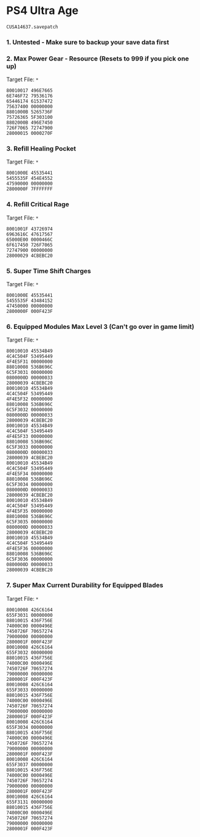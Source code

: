 # PS4 Ultra Age

`CUSA14637.savepatch`

### 1. Untested - Make sure to backup your save data first
### 2. Max Power Gear - Resource (Resets to 999 if you pick one up)

Target File: `*`

```
80010017 496E7665
6E746F72 79536176
65446174 61537472
75637400 00000000
8801000B 5265736F
75726365 5F303100
8802000B 496E7450
726F7065 72747900
28000015 0000270F
```

### 3. Refill Healing Pocket

Target File: `*`

```
8001000E 45535441	
5455535F 454E4552	
47590000 00000000	
2800000F 7FFFFFFF
```

### 4. Refill Critical Rage

Target File: `*`

```
8001001F 43726974	
6963616C 47617567	
65000E00 0000466C	
6F617450 726F7065	
72747900 00000000	
28000029 4CBEBC20
```

### 5. Super Time Shift Charges

Target File: `*`

```
8001000E 45535441	
5455535F 43484152	
47450000 00000000	
2800000F 000F423F
```

### 6. Equipped Modules Max Level 3 (Can't go over in game limit)

Target File: `*`

```
80010010 45534B49	
4C4C504F 53495449	
4F4E5F31 00000000	
88010008 536B696C	
6C5F3031 00000000	
0800000D 00000033
28000039 4CBEBC20
80010010 45534B49	
4C4C504F 53495449	
4F4E5F32 00000000	
88010008 536B696C	
6C5F3032 00000000	
0800000D 00000033
28000039 4CBEBC20
80010010 45534B49	
4C4C504F 53495449	
4F4E5F33 00000000	
88010008 536B696C	
6C5F3033 00000000	
0800000D 00000033
28000039 4CBEBC20
80010010 45534B49	
4C4C504F 53495449	
4F4E5F34 00000000	
88010008 536B696C	
6C5F3034 00000000	
0800000D 00000033
28000039 4CBEBC20
80010010 45534B49	
4C4C504F 53495449	
4F4E5F35 00000000	
88010008 536B696C	
6C5F3035 00000000	
0800000D 00000033
28000039 4CBEBC20
80010010 45534B49	
4C4C504F 53495449	
4F4E5F36 00000000	
88010008 536B696C	
6C5F3036 00000000	
0800000D 00000033
28000039 4CBEBC20
```

### 7. Super Max Current Durability for Equipped Blades

Target File: `*`

```
80010008 426C6164	
655F3031 00000000	
88010015 436F756E	
74000C00 0000496E	
7450726F 70657274	
79000000 00000000
2800001F 000F423F
80010008 426C6164	
655F3032 00000000	
88010015 436F756E	
74000C00 0000496E	
7450726F 70657274	
79000000 00000000
2800001F 000F423F
80010008 426C6164	
655F3033 00000000	
88010015 436F756E	
74000C00 0000496E	
7450726F 70657274	
79000000 00000000
2800001F 000F423F
80010008 426C6164	
655F3034 00000000	
88010015 436F756E	
74000C00 0000496E	
7450726F 70657274	
79000000 00000000
2800001F 000F423F
80010008 426C6164	
655F3037 00000000	
88010015 436F756E	
74000C00 0000496E	
7450726F 70657274	
79000000 00000000
2800001F 000F423F
80010008 426C6164	
655F3131 00000000	
88010015 436F756E	
74000C00 0000496E	
7450726F 70657274	
79000000 00000000
2800001F 000F423F
```

